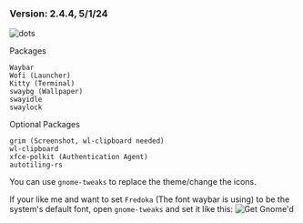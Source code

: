 ### Version: 2.4.4, 5/1/24
![dots](https://raw.githubusercontent.com/XandrCopyrighted/XandrCopyrighted/main/pictures%20for%20repos%2C%20i%20guess/dots.jpg)

Packages

    Waybar
    Wofi (Launcher)
    Kitty (Terminal)
    swaybg (Wallpaper)
    swayidle
    swaylock

Optional Packages

    grim (Screenshot, wl-clipboard needed)
    wl-clipboard
    xfce-polkit (Authentication Agent)
    autotiling-rs

You can use `gnome-tweaks` to replace the theme/change the icons.

If your like me and want to set `Fredoka` (The font waybar is using) to be the system's default font, open `gnome-tweaks` and set it like this:
![Get Gnome'd](https://raw.githubusercontent.com/XandrCopyrighted/XandrCopyrighted/main/pictures%20for%20repos%2C%20i%20guess/dots_default_fonts.jpg)
